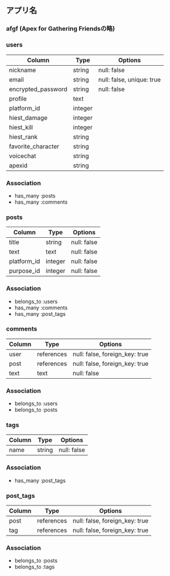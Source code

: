 ## アプリ名

### afgf (Apex for Gathering Friendsの略)



### users

| Column                | Type    | Options                   |
|-----------------------|---------|---------------------------|
| nickname              | string  | null: false               |
| email                 | string  | null: false, unique: true |
| encrypted_password    | string  | null: false               |
| profile               | text    |                           |
| platform_id           | integer |                           |
| hiest_damage          | integer |                           |
| hiest_kill            | integer |                           |
| hiest_rank            | string  |                           |
| favorite_character    | string  |                           |
| voicechat             | string  |                           |
| apexid                | string  |                           |

### Association
- has_many :posts
- has_many :comments


### posts

| Column                | Type    | Options                   |
|-----------------------|---------|---------------------------|
| title                 | string  | null: false               |
| text                  | text    | null: false               |
| platform_id           | integer | null: false               |
| purpose_id            | integer | null: false               |

### Association
- belongs_to :users
- has_many   :comments
- has_many   :post_tags

### comments

| Column            | Type        | Options                        |
|-------------------|-------------|--------------------------------|
| user              | references  | null: false, foreign_key: true |
| post              | references  | null: false, foreign_key: true |
| text              | text        | null: false                    |


### Association
- belongs_to :users
- belongs_to :posts

### tags

| Column            | Type    | Options                        |
|-------------------|---------|--------------------------------|
| name              | string  | null: false                    |


### Association
- has_many :post_tags

### post_tags

| Column            | Type        | Options                        |
|-------------------|-------------|--------------------------------|
| post              | references  | null: false, foreign_key: true |
| tag               | references  | null: false, foreign_key: true |


### Association
- belongs_to :posts
- belongs_to :tags
